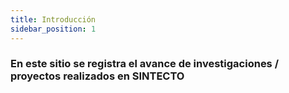 ```yaml
---
title: Introducción
sidebar_position: 1
---
```


### En este sitio se registra el avance de investigaciones / proyectos realizados en SINTECTO